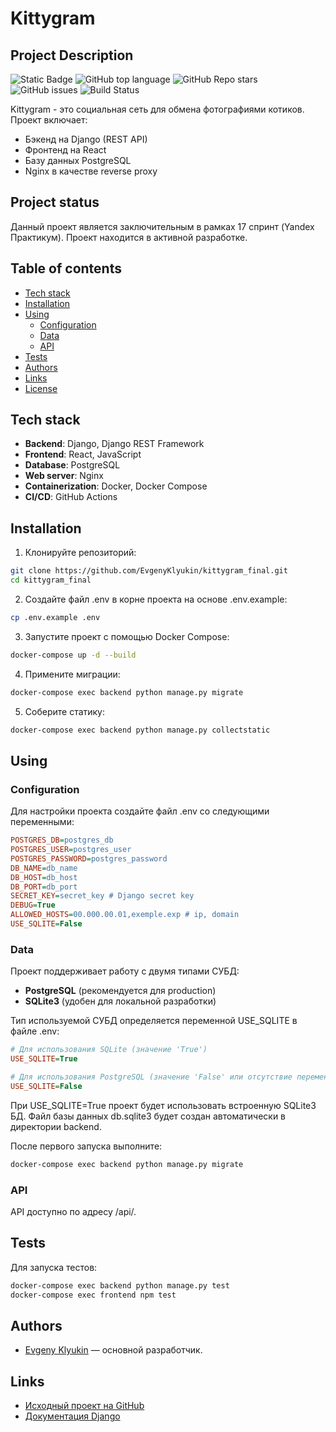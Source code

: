 # Kittygram

## Project Description
![Static Badge](https://img.shields.io/badge/EvgenyKlyukin-kittygram_final-kittygram_final)
![GitHub top language](https://img.shields.io/github/languages/top/EvgenyKlyukin/kittygram_final)
![GitHub Repo stars](https://img.shields.io/github/stars/EvgenyKlyukin/kittygram_final)
![GitHub issues](https://img.shields.io/github/issues/EvgenyKlyukin/kittygram_final)
![Build Status](https://github.com/EvgenyKlyukin/kittygram_final/actions/workflows/main.yml/badge.svg)

Kittygram - это социальная сеть для обмена фотографиями котиков. Проект включает:
- Бэкенд на Django (REST API)
- Фронтенд на React
- Базу данных PostgreSQL
- Nginx в качестве reverse proxy

## Project status
Данный проект является заключительным в рамках 17 спринт (Yandex Практикум). Проект находится в активной разработке.

## Table of contents
- [Tech stack](#tech-stack)
- [Installation](#installation)
- [Using](#using)
    - [Configuration](#configuration)
    - [Data](#data)
    - [API](#api)
- [Tests](#tests)
- [Authors](#authors)
- [Links](#links)
- [License](#license)

## Tech stack
- **Backend**: Django, Django REST Framework
- **Frontend**: React, JavaScript
- **Database**: PostgreSQL
- **Web server**: Nginx
- **Containerization**: Docker, Docker Compose
- **CI/CD**: GitHub Actions

## Installation
1. Клонируйте репозиторий:
```bash
git clone https://github.com/EvgenyKlyukin/kittygram_final.git
cd kittygram_final
```
2. Создайте файл .env в корне проекта на основе .env.example:
```bash
cp .env.example .env
```
3. Запустите проект с помощью Docker Compose:
```bash
docker-compose up -d --build
```
4. Примените миграции:
```bash
docker-compose exec backend python manage.py migrate
```
5. Соберите статику:
```bash
docker-compose exec backend python manage.py collectstatic
```

## Using

### Configuration
Для настройки проекта создайте файл .env со следующими переменными:
```ini
POSTGRES_DB=postgres_db
POSTGRES_USER=postgres_user
POSTGRES_PASSWORD=postgres_password
DB_NAME=db_name
DB_HOST=db_host
DB_PORT=db_port
SECRET_KEY=secret_key # Django secret key
DEBUG=True
ALLOWED_HOSTS=00.000.00.01,exemple.exp # ip, domain
USE_SQLITE=False
```

### Data
Проект поддерживает работу с двумя типами СУБД:
- **PostgreSQL** (рекомендуется для production)
- **SQLite3** (удобен для локальной разработки)

Тип используемой СУБД определяется переменной USE_SQLITE в файле .env:
```ini
# Для использования SQLite (значение 'True')
USE_SQLITE=True

# Для использования PostgreSQL (значение 'False' или отсутствие переменной)
USE_SQLITE=False
```
При USE_SQLITE=True проект будет использовать встроенную SQLite3 БД. Файл базы данных db.sqlite3 будет создан автоматически в директории backend.

После первого запуска выполните:
```bash
docker-compose exec backend python manage.py migrate
```

### API
API доступно по адресу /api/.

## Tests
Для запуска тестов:
```bash
docker-compose exec backend python manage.py test
docker-compose exec frontend npm test
```

## Authors
- [Evgeny Klyukin](https://github.com/EvgenyKlyukin) — основной разработчик.

## Links
- [Исходный проект на GitHub](https://github.com/yandex-praktikum/kittygram_final)
- [Документация Django](https://docs.djangoproject.com/en/5.2/)